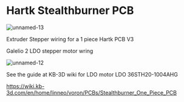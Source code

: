 #  Hartk Stealthburner PCB

![unnamed-13](https://github.com/Alex3DLabs/Klipper_Configs/assets/113078228/29940c96-77d6-42a5-b7d1-cd3af146300b)

Extruder Stepper wiring for a 1 piece Hartk PCB V3

Galelio 2 LDO stepper motor wring

![unnamed-12](https://github.com/Alex3DLabs/Klipper_Configs/assets/113078228/9a82e11a-6772-4b9c-ab3f-8784450a9cd1)

See the guide at KB-3D wiki for LDO motor LDO 36STH20-1004AHG

https://wiki.kb-3d.com/en/home/linneo/voron/PCBs/Stealthburner_One_Piece_PCB
